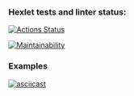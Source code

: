 ### Hexlet tests and linter status:

[![Actions Status](https://github.com/mickrubashkin/php-project-lvl1/actions/workflows/hexlet-check.yml/badge.svg)](https://github.com/mickrubashkin/php-project-lvl1/actions)

[![Maintainability](https://api.codeclimate.com/v1/badges/dbf3774b5da4ddb44c83/maintainability)](https://codeclimate.com/github/mickrubashkin/php-project-lvl1/maintainability)

### Examples

[![asciicast](https://asciinema.org/a/l4F51E72fdmXSdGDQmuLiVpDF.svg)](https://asciinema.org/a/l4F51E72fdmXSdGDQmuLiVpDF)
